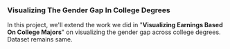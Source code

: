 ### Visualizing The Gender Gap In College Degrees


In this project, we'll extend the work we did in "**Visualizing Earnings Based On College Majors**" on visualizing the gender gap across college degrees. Dataset remains same.